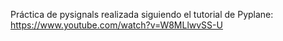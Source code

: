 Práctica de pysignals realizada siguiendo el tutorial de Pyplane: https://www.youtube.com/watch?v=W8MLlwvSS-U
